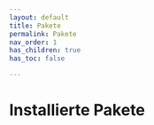 ```yaml
---
layout: default
title: Pakete
permalink: Pakete
nav_order: 1
has_children: true
has_toc: false

---
```

# Installierte Pakete

